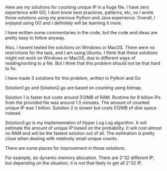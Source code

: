 Here are my solutions for counting unique IP in a huge file.
I have zero experience with GO, I dont know best practices, patterns, etc, so I wrote those solutions using my previous Python and Java experience.
Overall, I enjoyed using GO and I definitely will be learning it more.

I have written some commentaries in the code, but the code and ideas are pretty easy to follow anyway.

Also, I havent tested the solutions on Windows or MacOS. There were no restrictions for the task, and I am using Ubuntu.
I think that these solutions might not work on Windows or MacOS, due to different ways of reading/writing to a file. But I think that this problem should not be that hard to fix. 

I have made 3 solutions for this problem, written in Python and Go

Solution1.go and Solution2.go are based on counting using bitmap.

Solution 1 is faster but costs around 512MB of RAM. Runtime for 8 billion IPs from the provided file was around 1.5 minutes. The amount of counted unique IP was 1 billion. 
Solution 2 is slower but costs 512MB of disk space instead.

Solution3.go is my implementation of Hyper Log Log algorithm.
It will estimate the amount of unique IP based on the probability. 
It will cost almost no RAM and will be the fastest solution out of all. The estimation is pretty close when dealing with relatively small unique counts.

There are some places for improvement in these solutions. 

For example, do dynamic memory allocation. There are 2^32 different IP, but depending on the situation, it is not that likely to get all 2^32 IP.
